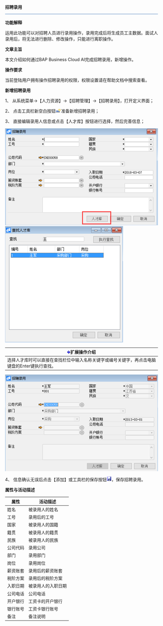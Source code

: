 **招聘录用**
![img](图片/标题.png)

**功能解释**

运用此功能可以对招聘人员进行录用操作，录用完成后将生成员工主数据。面试人录用后，将无法进行删除、修改操作，只能进行离职操作。

**文章主旨**

本文介绍如何通过BAP Business Cloud AI完成招聘录用，新增操作。

**操作要求**

当前登陆用户拥有操作招聘录用的权限，权限设置请在帮助文档中搜索查看。

**新增招聘录用**

1、 从系统菜单->【人力资源】->【招聘管理】->【招聘录用】，打开定义界面；	

2、 点击工具栏新空白按钮![img](图片/新空白记录.png)准备新增招聘录用；

3、 直接编辑录用人信息或点击【人才库】按钮进行选择，然后完善信息；

![img](图片/招聘录用1.png)
![img](图片/招聘录用2.png)

| ![img](图片/扩展.png)**扩展操作介绍** |
| ------------------------------------------------------------ |
| 选择人才库时可以直接在查找栏位中输入名称关键字或编号关键字，再点击电脑键盘的Enter键执行查找。 |

 

![img](图片/招聘录用3.png) 

4、 信息确认无误后点击【添加】或工具栏的保存按钮![img](图片/保存.png)，保存招聘录用。

**属性与活动描述**

| **属性** | **活动描述** |
| -------------- | ------------------ |
| 姓名           | 被录用人的姓名     |
| 工号           | 录用后的工号       |
| 国家           | 被录用人的国籍     |
| 籍贯           | 被录用人的籍贯     |
| 民族           | 被录用人的民族     |
| 公司代码       | 录用公司           |
| 部门           | 录用部门           |
| 岗位           | 录用岗位           |
| 薪资账套       | 录用后的薪资账套   |
| 税阶方案       | 录用后的税阶方案   |
| 入职日期       | 被录用人的入职日期 |
| 公司电话       | 公司电话           |
| 开户银行       | 工资卡的开户银行   |
| 银行账号       | 工资卡银行账号     |
| 备注           | 备注说明           |

 

